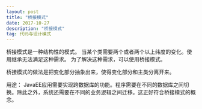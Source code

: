 ```yaml
---
layout: post
title: "桥接模式"
date: 2017-10-27
description: "桥接模式"
tag: 代码与设计模式
--- 
```


桥接模式是一种结构性的模式。
当某个类需要两个或者两个以上纬度的变化。使用继承无法满足这种需求。
为了解决这种需求，可以使用桥接模式。

桥接模式的做法是把变化部分抽象出来，使得变化部分和主类分离开来。

用途：
JavaEE应用需要实现跨数据库的功能。程序需要在不同的数据库之间切换。除此之外，系统还需要在不同的业务逻辑之间迁移。这正好符合桥接模式的概念。
